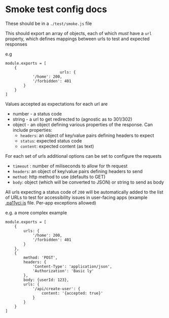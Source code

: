 # Smoke test config docs

These should be in a `./test/smoke.js` file


This should export an array of objects, each of which *must* have a `url` property, which defines mappings between urls to test and expected responses

e.g

```
module.exports = [
	{
						urls: {
			'/home': 200,
			'/forbidden': 401
		}
	}
]
```

Values accepted as expectations for each url are

- number - a status code
- string - a url to get redirected to (agnostic as to 301/302)
- object - an object defining various properties of the response. Can include properties:
	- `headers`: an object of key/value pairs defining headers to expect
	- `status`: expected status code
	- `content`: expected content (as text)


For each set of urls additional options can be set to configure the requests

- `timeout` : number of miliseconds to allow for th request
- `headers`: an object of key/value pairs defining headers to send
- `method`: http method to use (defaults to GET)
- `body`: object (which will be converted to JSON) or string to send as body

All urls expecting a status code of `200` will be automatically added to the list of URLs to test for accessibility issues in user-facing apps (example [.pa11yci.js](https://github.com/Financial-Times/next-product-selector/blob/master/.pa11yci.js#L24-L45) file. Per-app exceptions allowed)

e.g. a more complex example
```
module.exports = [
	{
		urls: {
			'/home': 200,
			'/forbidden': 401
		}
	},
	{
		method: 'POST',
		headers: {
			'Content-Type': 'application/json',
			'Authorization': 'Basic ly'
		},
		body: {userId: 123},
		urls: {
			'/api/create-user': {
				content: '{accepted: true}'
			}
		}
	}
]
```

